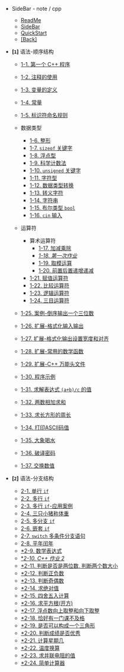 - SideBar - note / cpp
  - [ReadMe](README.md)
  - [SideBar](_sidebar.md)
  - [QuickStart](quickstart.md)
  - [[Back]](../)

- **[`1`]** 语法-顺序结构

  - [1-1. 第一个 C++ 程序](1/1.md)
  - [1-2. 注释的使用](1/2.md)
  - [1-3. 变量的定义](1/3.md)
  - [1-4. 常量](1/4.md)
  - [1-5. 标识符命名规则](1/5.md)

  - 数据类型

    - [1-6. 整形](1/6.md)
    - [1-7. `sizeof` 关键字](1/7.md)
    - [1-8. 浮点型](1/8.md)
    - [1-9. 科学计数法](1/9.md)
    - [1-10. `unsigned` 关键字](1/10.md)
    - [1-11. 字符型](1/11.md)
    - [1-12. 数据类型转换](1/12.md)
    - [1-13. 转义字符](1/13.md)
    - [1-14. 字符串](1/14.md)
    - [1-15. 布尔类型 `bool`](1/15.md)
    - [1-16. `cin` 输入](1/16.md)

  - 运算符
    - 算术运算符
      - [1-17. 加减乘除](1/17.md)
      - [*1-18. 第一次作业*](1/18.md)
      - [1-19. 取模运算](1/19.md)
      - [1-20. 前置后置递增递减](1/20.md)
    - [1-21. 赋值运算符](1/21.md)
    - [1-22. 比较运算符](1/22.md)
    - [1-23. 逻辑运算符](1/23.md)
    - [1-24. 三目运算符](1/24.md)

  - [1-25. 案例-倒序输出一个三位数](1/25.md)
  - [1-26. 扩展-格式化输入输出](1/26.md)
  - [1-27. 扩展-格式化输出设置宽度和对齐](1/27.md)
  - [1-28. 扩展-常用的数学函数](1/28.md)
  - [1-29. 扩展-C++ 万能头文件](1/29.md)
  - [1-30. 程序示例](1/30.md)

  - [1-31. 求解表达式 `(a+b)/c` 的值](1/31.md)
  - [1-32. 两数相加求和](1/32.md)
  - [1-33. 求长方形的周长](1/33.md)
  - [1-34. 打印ASCII码值](1/34.md)
  - [1-35. 大象喝水](1/35.md)
  - [1-36. 破译密码](1/36.md)
  - [1-37. 交换数值](1/37.md)

- **[`2`]** 语法-分支结构
  - [2-1. 单行 `if`](2/1.md)
  - [2-2. 多行 `if`](2/2.md)
  - [2-3. 多行 `if`-应用案例](2/3.md)
  - [2-4. 三只小猪称体重](2/4.md)
  - [2-5. 多分支 `if`](2/5.md)
  - [2-6. 嵌套 `if`](2/6.md)
  - [2-7. `switch` 多条件分支语句](2/7.md)
  - [2-8. 平年闰年](2/8.md)
  - [*2-9. 数学表达式](2/9.md)
  - [**2-10. C++ 作业 2*](2/10.md)
  - [*2-11. 判断是否是两位数, 判断两个数大小](2/11.md)
  - [*2-12. 判断正负数](2/12.md)
  - [*2-13. 判断奇偶数](2/13.md)
  - [*2-14. 求绝对值](2/14.md)
  - [*2-15. 四舍五入计算](2/15.md)
  - [*2-16. 求平方根(开方)](2/16.md)
  - [*2-17. 浮点数向上取整和向下取整](2/17.md)
  - [*2-18. 恰好有一门课不及格](2/18.md)
  - [*2-19. 是否可以构成一个三角形](2/19.md)
  - [*2-20. 判断成绩是否优秀](2/20.md)
  - [*2-21. 计算星期几](2/21.md)
  - [*2-22. 温度换算](2/22.md)
  - [*2-23. 求并联电阻的值](2/23.md)
  - [*2-24. 简单计算器](2/24.md)

